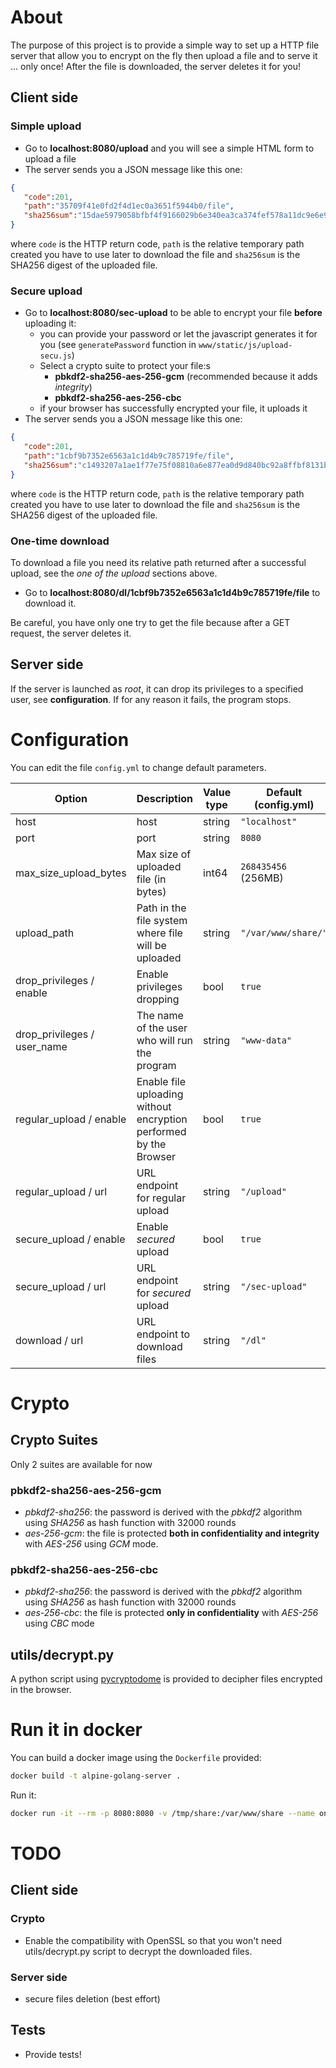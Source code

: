 # About
The purpose of this project is to provide a simple way to set up a HTTP file server that allow you to encrypt on the fly then upload a file and to serve it ... only once! After the file is downloaded, the server deletes it for you!

## Client side
### Simple upload
* Go to **localhost:8080/upload** and you will see a simple HTML form to upload a file
* The server sends you a JSON message like this one:
``` json
{  
   "code":201,
   "path":"35709f41e0fd2f4d1ec0a3651f5944b0/file",
   "sha256sum":"15dae5979058bfbf4f9166029b6e340ea3ca374fef578a11dc9e6e923860d7ae"
}
```   
where `code` is the HTTP return code, `path` is the relative temporary path created you have to use later to download the file and `sha256sum` is the SHA256 digest of the uploaded file.
 
### Secure upload
* Go to **localhost:8080/sec-upload** to be able to encrypt your file **before** uploading it:
  * you can provide your password or let the javascript generates it for you (see `generatePassword` function in `www/static/js/upload-secu.js`)
  * Select a crypto suite to protect your file:s
    * **pbkdf2-sha256-aes-256-gcm** (recommended because it adds *integrity*)
    * **pbkdf2-sha256-aes-256-cbc**
  * if your browser has successfully encrypted your file, it uploads it
* The server sends you a JSON message like this one:
``` json
{  
   "code":201,
   "path":"1cbf9b7352e6563a1c1d4b9c785719fe/file",
   "sha256sum":"c1493207a1ae1f77e75f08810a6e877ea0d9d840bc92a8ffbf8131b6f4a0d3bd"
}
```   
where `code` is the HTTP return code, `path` is the relative temporary path created you have to use later to download the file and `sha256sum` is the SHA256 digest of the uploaded file.

### One-time download
To download a file you need its relative path returned after a successful upload, see the *one of the *upload** sections above.
* Go to **localhost:8080/dl/1cbf9b7352e6563a1c1d4b9c785719fe/file** to download it.

Be careful, you have only one try to get the file because after a GET request, the server deletes it.


## Server side
If the server is launched as *root*, it can drop its privileges to a specified user, see **configuration**. If for any reason it fails, the program stops.

# Configuration
You can edit the file `config.yml` to change default parameters.

| Option | Description | Value type | Default (config.yml)
| ------ | ----------- | ---------- | -------------------- |
| host | host | string | `"localhost"` |
| port | port | string | `8080` |
| max_size_upload_bytes | Max size of uploaded file (in bytes) | int64 | `268435456` (256MB)| 
| upload_path | Path in the file system where file will be uploaded | string | `"/var/www/share/"` |
| drop_privileges / enable | Enable privileges dropping | bool | `true` |
| drop_privileges / user_name | The name of the user who will run the program | string | `"www-data"` |
| regular_upload / enable | Enable file uploading without encryption performed by the Browser | bool | `true` |
| regular_upload / url | URL endpoint for regular upload | string | `"/upload"` |
| secure_upload / enable | Enable *secured* upload | bool | `true` |
| secure_upload / url | URL endpoint for *secured* upload | string | `"/sec-upload"` |
| download / url | URL endpoint to download files | string | `"/dl"` |

# Crypto
## Crypto Suites
Only 2 suites are available for now
### pbkdf2-sha256-aes-256-gcm
* *pbkdf2-sha256*: the password is derived with the *pbkdf2* algorithm using *SHA256* as hash function with 32000 rounds
* *aes-256-gcm*: the file is protected **both in confidentiality and integrity** with *AES-256* using *GCM* mode.
### pbkdf2-sha256-aes-256-cbc
* *pbkdf2-sha256*: the password is derived with the *pbkdf2* algorithm using *SHA256* as hash function with 32000 rounds
* *aes-256-cbc*: the file is protected **only in confidentiality** with *AES-256* using *CBC* mode

## utils/decrypt.py
A python script using [pycryptodome](https://github.com/Legrandin/pycryptodome) is provided to decipher files encrypted in the browser.

# Run it in docker
You can build a docker image using the `Dockerfile` provided:
```bash 
docker build -t alpine-golang-server .
```

Run it:
```bash
docker run -it --rm -p 8080:8080 -v /tmp/share:/var/www/share --name one-time-files-server alpine-golang-server
```

# TODO
## Client side
### Crypto
* Enable the compatibility with OpenSSL so that you won't need utils/decrypt.py script to decrypt the downloaded files.

### Server side
* secure files deletion (best effort)

## Tests
* Provide tests! 